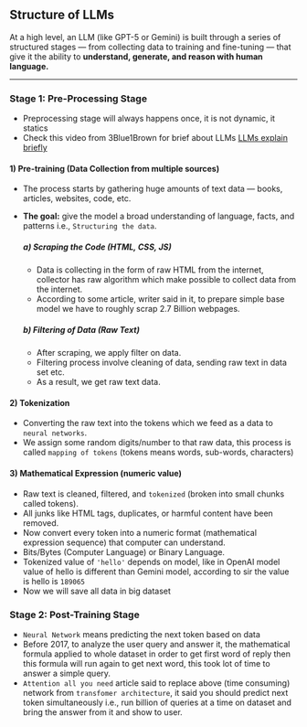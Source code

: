 ## **Structure of LLMs**

At a high level, an LLM (like GPT-5 or Gemini) is built through a series of structured stages — from collecting data to training and fine-tuning — that give it the ability to **understand, generate, and reason with human language.**

---

### **Stage 1: Pre-Processing Stage**

* Preprocessing stage will always happens once, it is not dynamic, it statics
* Check this video from 3Blue1Brown for brief about LLMs [LLMs explain briefly](https://www.youtube.com/watch?v=LPZh9BOjkQs)

#### **1) Pre-training (Data Collection from multiple sources)**

* The process starts by gathering huge amounts of text data — books, articles, websites, code, etc.
* **The goal:** give the model a broad understanding of language, facts, and patterns i.e., `Structuring the data`.


    ##### **a) Scraping the Code (HTML, CSS, JS)**

    * Data is collecting in the form of raw HTML from the internet, collector has raw algorithm which make possible to collect data from the internet.
    * According to some article, writer said in it, to prepare simple base model we have to roughly scrap 2.7 Billion webpages.

    ##### **b) Filtering of Data (Raw Text)**

    * After scraping, we apply filter on data.
    * Filtering process involve cleaning of data, sending raw text in data set etc.
    * As a result, we get raw text data.

#### **2) Tokenization**

* Converting the raw text into the tokens which we feed as a data to `neural networks`.
* We assign some random digits/number to that raw data, this process is called `mapping of tokens` (tokens means words, sub-words, characters)

#### **3) Mathematical Expression (numeric value)**

* Raw text is cleaned, filtered, and `tokenized` (broken into small chunks called tokens).
* All junks like HTML tags, duplicates, or harmful content have been removed.
* Now convert every token into a numeric format (mathematical expression sequence) that computer can understand.
* Bits/Bytes (Computer Language) or Binary Language.
* Tokenized value of `'hello'` depends on model, like in OpenAI model value of hello is different than Gemini model, according to sir the value is hello is `189065`
* Now we will save all data in big dataset

### **Stage 2: Post-Training Stage**

* `Neural Network` means predicting the next token based on data
* Before 2017, to analyze the user query and answer it, the mathematical formula applied to whole dataset in order to get first word of reply then this formula will run again to get next word, this took lot of time to answer a simple query.
* `Attention all you need` article said to replace above (time consuming) network from `transfomer architecture`, it said you should predict next token simultaneously i.e., run billion of queries at a time on dataset and bring the answer from it and show to user.